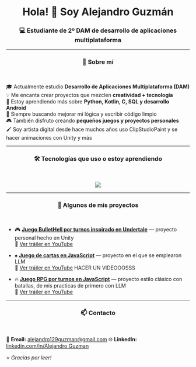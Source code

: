 
<!-- Encabezado animado -->
<h1 align="center">Hola! 👋 Soy Alejandro Guzmán</a></h1>
<h3 align="center">💻 Estudiante de 2º DAM de desarrollo de aplicaciones multiplataforma </h3>

---


<h3 align="center">🌱 Sobre mí</h3>
<br>

🎓 Actualmente estudio **Desarrollo de Aplicaciones Multiplataforma (DAM)**  
💡 Me encanta crear proyectos que mezclen **creatividad + tecnología**  
🔭 Estoy aprendiendo más sobre **Python, Kotlin, C, SQL y desarrollo Android**  
🧠 Siempre buscando mejorar mi lógica y escribir código limpio  
🎮 También disfruto creando **pequeños juegos y proyectos personales**  
🖌️ Soy artista digital desde hace muchos años uso ClipStudioPaint y se hacer animaciones con Unity y más

---

<h3 align="center">🛠️ Tecnologías que uso o estoy aprendiendo </h3>
<br>


<p align="center">
  <img src="https://skillicons.dev/icons?i=java,kotlin,androidstudio,python,html,css,javascript,git,github,vscode,unity,blender,discord,eclipse,netbeans,premiere,vercel&theme=dark" />

</p>

---


<h3 align="center">🚀 Algunos de mis proyectos</h3>

<br>

- 🎮 **[Juego BulletHell por turnos inspirado en Undertale](https://xezardev.itch.io/vs-arial)** — proyecto personal hecho en Unity  
        🎥 [Ver tráiler en YouTube](https://www.youtube.com/watch?v=wYf0X51STp4)

- ♠️ **[Juego de cartas en JavaScript](#)** — proyecto en el que se emplearon LLM<br>
       🎥 [Ver tráiler en YouTube](https://www.youtube.com/watch?v=wYf0X51STp4) HACER UN VIDEOOOSSS
  
- 🔥 **[Juego RPG por turnos en JavaScript](https://juegorpg.vercel.app)** — proyecto estilo clásico con batallas, de mis practicas de primero con LLM<br>
      🎥 [Ver tráiler en YouTube](https://youtu.be/uG6Nh8M9YJI) 


---


<h3 align="center">📫 Contacto</h3>
<br>


📧 **Email:** alejandro129guzman@gmail.com 
🌐 **LinkedIn:** [linkedin.com/in/Alejandro Guzman](https://www.linkedin.com/in/alejandro-guzman-a54b202a6) 



⭐ *Gracias por leer!* 


